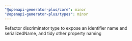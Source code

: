 ```yaml
---
"@openapi-generator-plus/core": minor
"@openapi-generator-plus/types": minor
---
```


Refactor discriminator type to expose an identifier name and serializedName, and tidy other property naming
